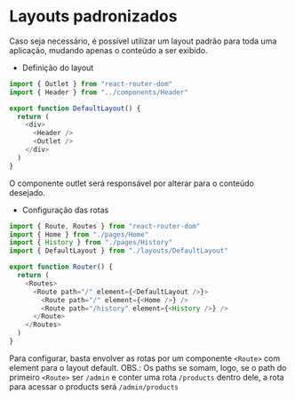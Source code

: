 # Layouts padronizados

Caso seja necessário, é possível utilizar um layout padrão para toda uma aplicação, mudando apenas o conteúdo a ser exibido.

- Definição do layout
```js
import { Outlet } from "react-router-dom"
import { Header } from "../components/Header"

export function DefaultLayout() {
  return (
    <div>
      <Header />
      <Outlet />
    </div>
  )
}
```

O componente outlet será responsável por alterar para o conteúdo desejado.

- Configuração das rotas
```js
import { Route, Routes } from "react-router-dom"
import { Home } from "./pages/Home"
import { History } from "./pages/History"
import { DefaultLayout } from "./layouts/DefaultLayout"

export function Router() {
  return (
    <Routes>
      <Route path="/" element={<DefaultLayout />}>
        <Route path="/" element={<Home />} />
        <Route path="/history" element={<History />} />
      </Route>
    </Routes>
  )
}
```

Para configurar, basta envolver as rotas por um componente ``<Route>`` com element para o layout default.
OBS.: Os paths se somam, logo, se o path do primeiro ``<Route>`` ser ``/admin`` e conter uma rota ``/products`` dentro dele, a rota para acessar o products será ``/admin/products``
